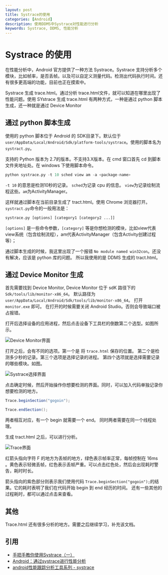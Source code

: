 ```yaml
---
layout: post
title: Systrace的使用
categories: [Android]
description: 使用DDMS中Systrace对性能进行分析
keywords: Systrace, DDMS, 性能分析
---
```


# Systrace 的使用

在性能分析中，Android 官方提供了一种方法 Systrace。Systrace 支持分析多个模块，比如帧率，是否丢帧。以及可以自定义测量代码。检测出代码执行时间。还有很多更高端的功能，目前也正在摸索中。  

Systrace 生成 trace.html。通过分析 trace.html文件，就可以知道在哪里出现了性能问题。使用 SYstrace 生成 trace.html 有两种方式，一种是通过 python 脚本生成，还一种就是通过 Device Monitor

## 通过 python 脚本生成
使用的 python 脚本位于 Android 的 SDK目录下。默认位于 `user/AppData/Local/Android/Sdk/platform-tools/systrace`。使用的脚本名为 `systract.py`。  

支持的 Python 版本为 2.7的版本。不支持3.X版本。在 cmd 窗口首先 cd 到脚本文件夹地址处。在 windows 下使用脚本命令。

``` python
python systrace.py -t 10 sched view am -a <package-name>
```
`-t 10` 的意思是检测10秒的记录。 `sched`为记录 cpu 的信息。 `view`为记录绘制流程这些。`am`为ActivityManager。

这样就通过脚本在当前目录生成了 tract.html。使用 Chrome 浏览器打开。`systract.py`命令的一般用法是：

``` python
systrace.py [options] [category1 [category2 ...]]
```

`[options]` 是一些命令参数，`[category]` 等是你想检测的模块，比如view代表view系统（包含绘制流程），am代表ActivityManager（包含Activity创建过程等）；  

通过脚本生成的时候，我这里出现了一个报错 `No module named win32con`。还没有解决，应该是 python 库的问题。 所以我使用的是 DDMS 生成的 tract.html。


## 通过 Device Monitor 生成

首先需要找到 Device Monitor, Device Monitor 位于 sdK 路径下的 `Sdk/tools/lib/monitor-x86_64`。 默认路径为 `user/AppData/Local/Android/Sdk/tools/lib/monitor-x86_64`。 打开 `monitor.exe` 即可。 在打开的时候需要关闭 Android Studio。否则会导致端口被占报错。

打开后选择设备的应用进程，然后点击设备下工具栏的倒数第二个选型。如图所示。

![Device Monitor界面](http://xiaosalovejie.top/images/DDMS_view.png)  

打开之后，会有不同的选项。第一个是 将 `trace.html` 保存的位置。  第二个是检测多少秒的记录。第三个选项是选择记录的进程。 第四个选项就是选择需要记录的哪些模块。如图。

![Systrace选择界面](http://xiaosalovejie.top/images/DDMS_choice.png)  

点击确定时候，然后开始操作你想要检测的界面。同时，可以加入代码单独记录你想要检测的地方。

``` java
Trace.beginSection("gogoin");

Trace.endSection();
```

两者相互对应，有一个 begin 就需要一个 end。 同时两者需要在同一个线程处理。  

生成 tract.html 之后，可以进行分析。  

![Trace界面](http://xiaosalovejie.top/images/trace_view.png)  

红箭头指向字符 F 的地方为丢帧的地方，绿色表示帧率正常，每帧控制在 16ms 。黄色表示轻微丢帧，红色表示丢帧严重。可以点击红色处，然后会出现耗时警告，耗时时长。  

箭头指向的紫色部分则表示我们使用代码 `Trace.beginSection("gogoin");`的结果。它的耗时表明了我们在代码开始 begin 到 end 经历的时间。 还有一些其他的过程耗时，都可以通过点击来查看。  

## 其他

Trace.html 还有很多分析的地方。需要之后继续学习，补充该文档。

## 引用

* [手把手教你使用Systrace（一）](https://zhuanlan.zhihu.com/p/27331842)
* [Android：通过systrace进行性能分析](https://www.cnblogs.com/blogs-of-lxl/p/10926824.html)
* [android性能跟踪分析工具系列 - systrace](https://www.jianshu.com/p/f42654c026e9)